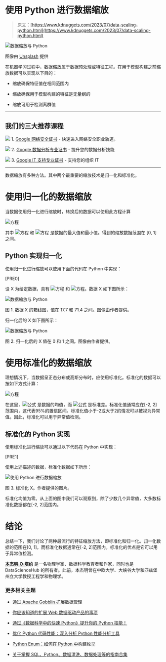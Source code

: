 # 使用 Python 进行数据缩放

> 原文：[https://www.kdnuggets.com/2023/07/data-scaling-python.html](https://www.kdnuggets.com/2023/07/data-scaling-python.html)

![数据缩放与 Python](../Images/f0302aa41f65da53da03fad65b3b1405.png)

图像由 [Unsplash](https://unsplash.com/photos/98MbUldcDJY) 提供

在机器学习过程中，数据缩放属于数据预处理或特征工程。在用于模型构建之前缩放数据可以实现以下目的：

+   缩放确保特征值在相同范围内

+   缩放确保用于模型构建的特征是无量纲的

+   缩放可用于检测离群值

* * *

## 我们的三大推荐课程

![](../Images/0244c01ba9267c002ef39d4907e0b8fb.png) 1\. [Google 网络安全证书](https://www.kdnuggets.com/google-cybersecurity) - 快速进入网络安全职业轨道。

![](../Images/e225c49c3c91745821c8c0368bf04711.png) 2\. [Google 数据分析专业证书](https://www.kdnuggets.com/google-data-analytics) - 提升您的数据分析技能

![](../Images/0244c01ba9267c002ef39d4907e0b8fb.png) 3\. [Google IT 支持专业证书](https://www.kdnuggets.com/google-itsupport) - 支持您的组织 IT

* * *

数据缩放有多种方法。其中两个最重要的缩放技术是归一化和标准化。

# 使用归一化的数据缩放

当数据使用归一化进行缩放时，转换后的数据可以使用此方程计算

![方程](../Images/a228570bc55074300b222ac2581b3858.png)

其中 ![方程](../Images/460e7ddbd8d06b9714acf7c971df15cb.png) 和 ![方程](../Images/204fd8187a69f9198d100ec96dc558b7.png) 是数据的最大值和最小值。得到的缩放数据范围在 [0, 1] 之间。

## Python 实现归一化

使用归一化进行缩放可以使用下面的代码在 Python 中实现：

[PRE0]

设 X 为给定数据，具有 ![方程](../Images/d9f5876351204741a5e6c55c08894aed.png) 和 ![方程](../Images/271b256b2dc053cd669828ac5d3d92d4.png)。数据 X 如下图所示：

![数据缩放与 Python](../Images/4085e2934676bfc1f46ae2e6f0e50874.png)

图 1\. 数据 X 的箱线图，值在 17.7 和 71.4 之间。图像由作者提供。

归一化后的 X 如下图所示：

![数据缩放与 Python](../Images/f6449899c171b4fa2b3a96c9bf95cc9a.png)

图 2\. 归一化后的 X 值在 0 和 1 之间。图像由作者提供。

# 使用标准化的数据缩放

理想情况下，当数据呈正态分布或高斯分布时，应使用标准化。标准化的数据可以按如下方式计算：

![方程](../Images/e8b2d0e2bee7ffc0938640b3208a676d.png)

在这里，![公式](../Images/628f5cb6469c6a962d97fb0855c36436.png) 是数据的均值，而 ![公式](../Images/62bc082726295453c2636d93de924b80.png) 是标准差。标准化值通常应在[-2, 2]范围内，这代表95%的置信区间。标准化值小于-2或大于2的情况可以被视为异常值。因此，标准化可以用于异常值检测。

## 标准化的 Python 实现

使用标准化进行缩放可以通过以下代码在 Python 中实现：

[PRE1]

使用上述描述的数据，标准化数据如下所示：

![使用 Python 进行数据缩放](../Images/5a47e485f9dd55d58cac14b95f922ae7.png)

图 3. 标准化 X。作者提供的图片。

标准化均值为零。从上面的图中我们可以观察到，除了少数几个异常值，大多数标准化数据都在[-2, 2]范围内。

# 结论

总结一下，我们讨论了两种最流行的特征缩放方法，即标准化和归一化。归一化数据的范围在[0, 1]，而标准化数据通常在[-2, 2]范围内。标准化的优点是它可以用于异常值检测。

**[本杰明·O·塔约](https://www.linkedin.com/in/benjamin-o-tayo-ph-d-a2717511/)** 是一名物理学家、数据科学教育者和作家，同时也是 DataScienceHub 的所有者。此前，本杰明曾在中欧大学、大峡谷大学和匹兹堡州立大学教授工程学和物理学。

### 更多相关主题

+   [通过 Apache Gobblin 扩展数据管理](https://www.kdnuggets.com/2023/01/scaling-data-management-apache-gobblin.html)

+   [你应该知道的扩展 Web 数据驱动产品的事项](https://www.kdnuggets.com/2023/08/things-know-scaling-web-datadriven-product.html)

+   [通过《数据科学中的快速 Python》提升你的 Python 技能！](https://www.kdnuggets.com/2022/06/manning-step-python-game-fast-python-data-science.html)

+   [优化 Python 代码性能：深入分析 Python 性能分析工具](https://www.kdnuggets.com/2023/02/optimizing-python-code-performance-deep-dive-python-profilers.html)

+   [Python Enum：如何在 Python 中构建枚举](https://www.kdnuggets.com/python-enum-how-to-build-enumerations-in-python)

+   [关于掌握 SQL、Python、数据清洗、数据处理等的指南合集](https://www.kdnuggets.com/collection-of-guides-on-mastering-sql-python-data-cleaning-data-wrangling-and-exploratory-data-analysis)
